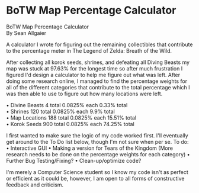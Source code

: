 # BoTW Map Percentage Calculator
BoTW Map Percentage Calculator  
By Sean Allgaier

A calculator I wrote for figuring out the remaining collectibles that contribute to the percentage meter in The Legend of Zelda: Breath of the Wild.

After collecting all korok seeds, shrines, and defeating all Diving Beasts my map was stuck at 97.63% for the longest time so after much frustration I figured I'd design a calculator to help me figure out what was left. After doing some research online, I managed to find the percentage weights for all of the different categories that contribute to the total percentage which I was then able to use to figure out how many locations were left.  

• Divine Beasts		4 total	  		0.0825% each 	 	0.33% total  
• Shrines	120 total		0.0825% each		9.9% total  
• Map Locations		188 total		0.0825% each		15.51% total  
• Korok Seeds		900 total		0.0825% each		74.25% total  










I first wanted to make sure the logic of my code worked first. I'll eventually get around to the To Do list below, though I'm not sure when per se.
To do:
• Interactive GUI
• Making a version for Tears of the Kingdom (More research needs to be done on the percentage weights for each category)
• Further Bug Testing/Fixing?
• Clean-up/optimize code?



I'm merely a Computer Science student so I know my code isn't as perfect or efficient as it could be, however, I am open to all forms of constructive feedback and criticism.
